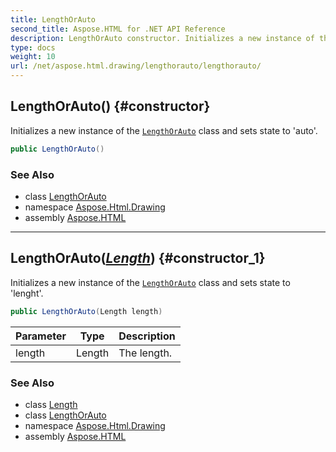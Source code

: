 ```yaml
---
title: LengthOrAuto
second_title: Aspose.HTML for .NET API Reference
description: LengthOrAuto constructor. Initializes a new instance of the LengthOrAuto class and sets state to auto
type: docs
weight: 10
url: /net/aspose.html.drawing/lengthorauto/lengthorauto/
---
```

## LengthOrAuto() {#constructor}

Initializes a new instance of the [`LengthOrAuto`](../) class and sets state to 'auto'.

```csharp
public LengthOrAuto()
```

### See Also

* class [LengthOrAuto](../)
* namespace [Aspose.Html.Drawing](../../../aspose.html.drawing/)
* assembly [Aspose.HTML](../../../)

---

## LengthOrAuto(*[Length](../../length/)*) {#constructor_1}

Initializes a new instance of the [`LengthOrAuto`](../) class and sets state to 'lenght'.

```csharp
public LengthOrAuto(Length length)
```

| Parameter | Type | Description |
| --- | --- | --- |
| length | Length | The length. |

### See Also

* class [Length](../../length/)
* class [LengthOrAuto](../)
* namespace [Aspose.Html.Drawing](../../../aspose.html.drawing/)
* assembly [Aspose.HTML](../../../)
